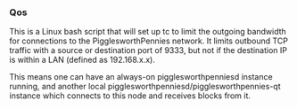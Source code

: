 ### Qos ###

This is a Linux bash script that will set up tc to limit the outgoing bandwidth for connections to the PigglesworthPennies network. It limits outbound TCP traffic with a source or destination port of 9333, but not if the destination IP is within a LAN (defined as 192.168.x.x).

This means one can have an always-on pigglesworthpenniesd instance running, and another local pigglesworthpenniesd/pigglesworthpennies-qt instance which connects to this node and receives blocks from it.
